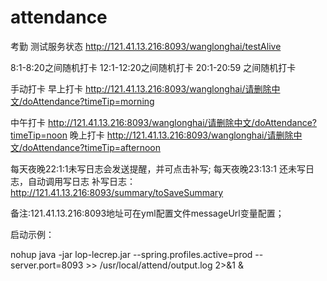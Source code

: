 # attendance
考勤
测试服务状态
http://121.41.13.216:8093/wanglonghai/testAlive

8:1-8:20之间随机打卡
12:1-12:20之间随机打卡
20:1-20:59 之间随机打卡

手动打卡
早上打卡
http://121.41.13.216:8093/wanglonghai/请删除中文/doAttendance?timeTip=morning

中午打卡
http://121.41.13.216:8093/wanglonghai/请删除中文/doAttendance?timeTip=noon
晚上打卡
http://121.41.13.216:8093/wanglonghai/请删除中文/doAttendance?timeTip=afternoon

每天夜晚22:1:1未写日志会发送提醒，并可点击补写;
每天夜晚23:13:1 还未写日志，自动调用写日志
补写日志：
http://121.41.13.216:8093/summary/toSaveSummary

备注:121.41.13.216:8093地址可在yml配置文件messageUrl变量配置；

启动示例：

nohup java -jar  lop-lecrep.jar --spring.profiles.active=prod --server.port=8093 >> /usr/local/attend/output.log 2>&1 &
